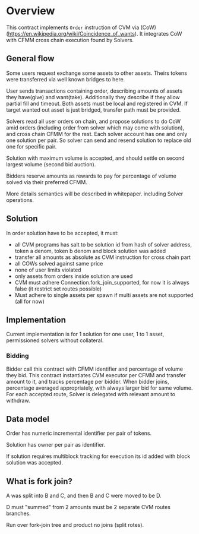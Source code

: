 # Overview

This contract implements `Order` instruction of CVM via (CoW)(https://en.wikipedia.org/wiki/Coincidence_of_wants).
It integrates CoW with CFMM cross chain execution found by Solvers.

## General flow

Some users request exchange some assets to other assets.
Theirs tokens were transferred via well known bridges to here. 

User sends transactions containing order, describing amounts of assets they have(give) and want(take).
Additionally they describe if they allow partial fill and timeout.
Both assets must be local and registered in CVM.
If target wanted out asset is just bridged, transfer path must be provided. 

Solvers read all user orders on chain, and propose solutions to do CoW amid orders (including order from solver which may come with solution),
and cross chain CFMM for the rest. 
Each solver account has one and only one solution per pair. So solver can send and resend solution to replace old one for specific pair.

Solution with maximum volume is accepted, and should settle on second largest volume (second bid auction). 

Bidders reserve amounts as rewards to pay for percentage of volume solved via their preferred CFMM.

More details semantics will be described in whitepaper. including Solver operations.

## Solution

In order solution have to be accepted, it must:

- all CVM programs has salt to be solution id from hash of solver address, token a denom, token b denom and block solution was added
- transfer all amounts as absolute as CVM instruction for cross chain part
- all COWs solved against same price
- none of user limits violated
- only assets from orders inside solution are used
- CVM must adhere Connection.fork_join_supported, for now it is always false (it restrict set routes possible)
- Must adhere to single assets per spawn if multi assets are not supported (all for now)

## Implementation

Current implementation is for 1 solution for one user, 1 to 1 asset, permissioned solvers without collateral.

### Bidding

Bidder call this contract with CFMM identifier and percentage of volume they bid. 
This contract instantiates CVM executor per CFMM and transfer amount to it, and tracks percentage per bidder.
When bidder joins, percentage averaged appropriately, with always larger bid for same volume.
For each accepted route, Solver is delegated with relevant amount to withdraw.

## Data model

Order has numeric incremental identifier per pair of tokens.

Solution has owner per pair as identifier.

If solution requires multiblock tracking for execution its id added with block solution was accepted.

## What is fork join?

A was split into B and C, and then B and C were moved to be D.

D must "summed" from 2 amounts must be 2 separate CVM routes branches.


Run over fork-join tree and product no joins (split rotes).